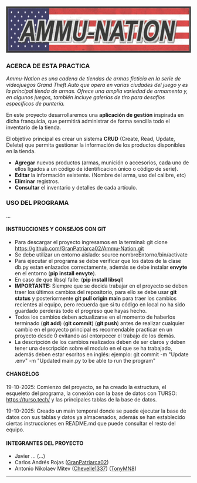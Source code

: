 ![1760896914072](image/README/1760896914072.png)

### **ACERCA DE ESTA PRACTICA**

*Ammu-Nation es una cadena de tiendas de armas ficticia en la serie de videojuegos Grand Theft Auto que opera en varias ciudades del juego y es la principal tienda de armas. Ofrece una amplia variedad de armamento y, en algunos juegos, también incluye galerías de tiro para desafíos específicos de puntería.*

En este proyecto desarrollaremos una **aplicación de gestión** inspirada en dicha franquicia, que permitirá administrar de forma sencilla todo el inventario de la tienda.

El objetivo principal es crear un sistema **CRUD** (Create, Read, Update, Delete) que permita gestionar la información de los productos disponibles en la tienda.

- **Agregar** nuevos productos (armas, munición o accesorios, cada uno de ellos ligados a un código de identificacion único o código de serie).
- **Editar** la información existente. (Nombre del arma, uso del calibre, etc)
- **Eliminar** registros.
- **Consultar** el inventario y detalles de cada artículo.

### USO DEL PROGRAMA

...

#### **INSTRUCCIONES Y CONSEJOS CON GIT**

* Para descargar el proyecto ingresamos en la terminal: git clone https://github.com/GranPatriarca02/Ammu-Nation.git
* Se debe utilizar un entorno aislado: source nombreEntorno/bin/activate
* Para ejecutar el programa se debe verificar que los datos de la clase db.py estan enlazados correctamente, además se debe instalar **envyte** en el entorno (**pip install envyte**).
* En caso de que libsql falle: (**pip install libsql**)
* **IMPORTANTE:** Siempre que se decida trabajar en el proyecto se deben traer los últimos cambios del repositorio, para ello se debe usar **git status** y posteriormente **git pull origin main** para traer los cambios recientes al equipo, pero recuerda que si tu código en local no ha sido guardado perderás todo el progreso que hayas hecho.
* Todos los cambios deben actualizarse en el momento de haberlos terminado (**git add**) (**git commit**) (**git push**) antes de realizar cualquier cambio en el proyecto principal es recomendable practicar en un proyecto desde 0 evitando así entorpecer el trabajo de los demás.
* La descripción de los cambios realizados deben de ser claros y deben tener una descripción sobre el modulo en el que se ha trabajado, además deben estar escritos en inglés: ejemplo: git commit -m "Update .env" -m "Updated main.py to be able to run the program"

#### **CHANGELOG**

19-10-2025: Comienzo del proyecto, se ha creado la estructura, el esqueleto del programa, la conexión con la base de datos con TURSO: https://turso.tech/ y las principales tablas de la base de datos.

19-10-2025: Creado un main temporal donde se puede ejecutar la base de datos con sus tablas y datos ya almacenados, además se han establecido ciertas instrucciones en README.md que puede consultar el resto del equipo.

#### **INTEGRANTES DEL PROYECTO**

* Javier ... (...)
* Carlos Andrés Rojas ([GranPatriarca02](https://github.com/GranPatriarca02))
* Antonio Nikolaev Mitev ([Chevelle1337](https://github.com/Chevelle1337)) ([TonyMN8](https://github.com/TonyMN8))

---
